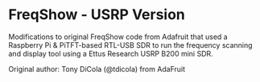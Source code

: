 FreqShow - USRP Version
========

Modifications to original FreqShow code from Adafruit that used a Raspberry Pi &amp; PiTFT-based RTL-USB SDR to run the frequency scanning and display tool using a Ettus Research USRP B200 mini SDR.


Original author: Tony DiCola (@tdicola) from AdaFruit
